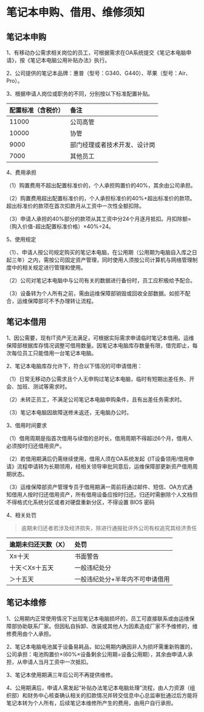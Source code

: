 # 笔记本申购、借用、维修须知

## 笔记本申购

1、有移动办公需求相关岗位的员工，可根据需求在OA系统提交《笔记本电脑申请》，按《笔记本电脑公用补贴办法》执行。

2、公司提供的笔记本品牌：惠普（型号：G340、G440）、苹果（型号：Air、Pro）。

3、根据申请人岗位或职务的不同，分别按以下标准配置补贴。

|配置标准（含税价）	| 备注| 
|:---|:---|
| 11000	| 公司高管| 
| 10000	| 协管| 
| 9000 | 部门经理或者技术开发、设计岗| 
| 7000 | 其他员工| 

4、费用承担

（1）购置费用不超出配置标准价的，个人承担购置价的40%，其余由公司承担。

（2）购置费用超出配置标准价的，个人承担标准价的40%+超出标准价的款项。超出标准价的款项在首次扣款月从工资中一次性全额扣除。

（3）申请人承担的40%部分的款项从其工资中分24个月逐月抵扣。月扣除额=（购入价值-超出配置标准价格）×40%÷24。

5、使用规定

（1）、申请人按公司规定购买的笔记本电脑，在公用期（公用期为电脑自入库之日起三年）之内，需按公司固定资产管理，同时使用人须按公司计算机与网络管理制度中的相关规定进行管理和使用。

（2）公司对笔记本电脑中与公司有关的数据进行备份时，员工应积极给予配合。

（3）设备转为个人所有之前，需由运维保障部销毁或回收全部数据。如拒不配合，运维保障部可不予办理转让流程。

## 笔记本借用
1、因公需要，现有IT资产无法满足，可根据实际需求申请临时笔记本借用。运维保障部根据库存情况调整可借用数量。因笔记本电脑库存数量有限，借完即止，每次每位员工只能借用一台笔记本电脑。

2、笔记本电脑库存允许下，符合以下情况的可申请借用：

（1）日常无移动办公需求且个人无申购过笔记本电脑，临时有短期出差任务、开会、加班、测试等需求时。

（2）未转正员工，不满足公司笔记本电脑申购条件，且有出差任务需求时。

（3）笔记本电脑因故障送修未返还，无电脑办公时。

3、借用时间要求

（1）借用周期是指首次借用与续借的总时长，借用周期不得超过6个月，借用人必须按时归还借用资产。

（2）若借用期满后仍需继续使用，借用人须在OA系统发起《IT设备领用/借用申请》流程申请转为长期领用，经相关领导审批同意后，运维保障部更新资产借用周期状态。

（3）运维保障部资产管理专员于借用期满一周前将通过邮件、短信、OA方式通知借用人按时归还借用资产，所有借用设备应按时归还。归还时需删除个人文档但不得格式化系统分区或者对硬盘重新分区，不得设置 BIOS 密码

4、相关处罚

> 逾期未归还者若涉及经济损失，除进行通报批评外公司有权追究其经济责任

|逾期未归还天数（X）|处罚|
|:---|:---|
|X≤十天|	书面警告|
|十天＜X≤十五天|	一般违纪处分|
|＞十五天	|一般违纪处分+半年内不可申请借用|



## 笔记本维修
1、公用期内正常使用情况下出现笔记本电脑损坏的，员工可直接联系或由运维保障部协助联系厂家。但因私自拆卸、改装或其他人为因素造成厂家不予维修的，维修费用由个人承担。

2、笔记本电脑电池属于设备易耗品，如公用期内确因非人为损坏需重新购置的，公司承担：电池购置价×(60%×设备剩余公用期÷设备公用期），其余由申请人承担，从申请人当月工资中一次抵扣。

3、笔记本使用期满三年后公司不再提供维修。

4、公用期满后，申请人需发起“补贴办法笔记本电脑处理”流程，由人力资源（组织部）和财务中心核查确认相关的扣款情况并转交信息中心总监审批通过后方能将笔记本转为个人所有，后续笔记本维修所产生的费用，由用户自行承担。
